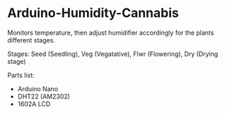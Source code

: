 # Arduino-Humidity-Cannabis
Monitors temperature, then adjust humidifier accordingly for the plants different stages.

Stages: Seed (Seedling), Veg (Vegatative), Flwr (Flowering), Dry (Drying stage)

Parts list:
- Arduino Nano
- DHT22 (AM2302)
- 1602A LCD
